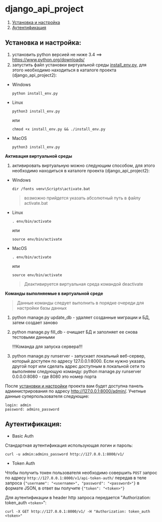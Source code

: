 # django_api_project
1) [Установка и настройка](#Установка-и-настройка)
2) [Аутентификация](#Аутентификация)

## Установка и настройка:

1) установить python версией не ниже 3.4 ==> https://www.python.org/downloads/
2) запустить файл установки виртуальной среды [install_env.py](https://github.com/mikibouns/django_api_project2/blob/master/install_env.py), для этого необходимо
   находиться в каталоге проекта (django_api_project2):
  + Windows
     ```
     python install_env.py
     ```
  + Linux
     ```
     python3 install_env.py
     ``` 
     или
     ```
     chmod +x install_env.py && ./install_env.py
     ```  
  + MacOS
     ```
     python3 install_env.py
     ```

**Активация виртуальной среды**

1) активировать виртуальную можно следующим способом, для этого необходимо находиться
   в каталоге проекта (django_api_project2):
  + Windows
      ```
      dir /fonts venv\Scripts\activate.bat
      ```
      > возможно прийдется указать абсолютный путь в файлу activate.bat
  + Linux
      ```
      . env/bin/activate
      ```
      или
      ```
      source env/bin/activate
      ```
  + MacOS
     ```
     . env/bin/activate
     ``` 
     или
     ```
     source env/bin/activate
     ```
     > Деактивируется виртуальная среда командой deactivate

**Команды выполняемые в виртуальной среде**

> Данные команды следует выполнить в порядке очереди для настройки базы данных

1) python manage.py update_db - удаляет созданные миграции и БД, затем
   создает заново

2) python manage.py fill_db - очищает БД и заполняет ее снова тестовыми данными

    !!!Команда для запуска сервера!!!

1) python manage.py runserver - запускает локальный веб-сервер,
   который доступен по адресу 127.0.0.1:8000.
   Если нужно указать другой порт или сделать
   адрес доступным в локальной сети то выполняем следующую команду:
   python manage.py runserver 0.0.0.0:8080 - где 8080 это номер порта

После [установки и настройки](https://github.com/mikibouns/django_api_project2/blob/master/install_manual.txt) проекта вам будет доступна панель администрирования по адресу http://127.0.0.1:8000/admin/.
Учетные данные суперпользователя следующие: 
```
login: admin
password: admins_password
```

## Аутентификация:

- Basic Auth

Стандартная аутентификация использующая логин и пароль:
```
curl -u admin:admins_password http://127.0.0.1:8000/v1/
```

- Token Auth

Чтобы получить токен пользователя необходимо совершить `POST` запрос по адресу `http://127.0.0.1:8000/v1/api-token-auth/` передав в теле запроса `{"username": "<username>", "password": "<password>"}` в формате JSON, в ответ вы получите `{"token": "<token>"}` 

Для аутентификации в header http запроса передается  "Authorization: token_auth `<token>`":
```
curl -X GET http://127.0.0.1:8000/v1/ -H "Authorization: token_auth <token>"
```
